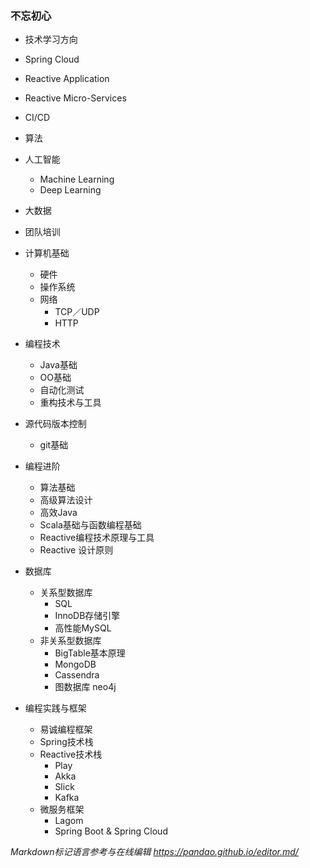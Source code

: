 ### 不忘初心

- 技术学习方向
 - Spring Cloud 
 - Reactive Application
 - Reactive Micro-Services
 - CI/CD
 - 算法
 - 人工智能
   - Machine Learning
   - Deep Learning
 - 大数据

- 团队培训
 - 计算机基础
   - 硬件
   - 操作系统
   - 网络
     - TCP／UDP
     - HTTP

 - 编程技术
   - Java基础
   - OO基础
   - 自动化测试
   - 重构技术与工具

 - 源代码版本控制
   - git基础

 - 编程进阶
   - 算法基础
   - 高级算法设计
   - 高效Java
   - Scala基础与函数编程基础
   - Reactive编程技术原理与工具
   - Reactive 设计原则

 - 数据库
    - 关系型数据库
      - SQL
      - InnoDB存储引擎
      - 高性能MySQL
   - 非关系型数据库
      - BigTable基本原理
      - MongoDB
      - Cassendra
      - 图数据库 neo4j

  - 编程实践与框架
    - 易诚编程框架
    - Spring技术栈
    - Reactive技术栈
      - Play
	  - Akka
	  - Slick
	  - Kafka
	- 微服务框架
	  - Lagom
	  - Spring Boot & Spring Cloud


*Markdown标记语言参考与在线编辑 https://pandao.github.io/editor.md/*